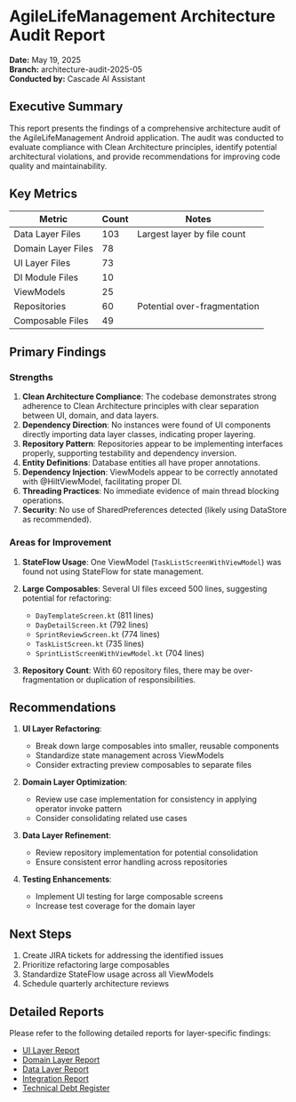 # AgileLifeManagement Architecture Audit Report

**Date:** May 19, 2025  
**Branch:** architecture-audit-2025-05  
**Conducted by:** Cascade AI Assistant

## Executive Summary

This report presents the findings of a comprehensive architecture audit of the AgileLifeManagement Android application. The audit was conducted to evaluate compliance with Clean Architecture principles, identify potential architectural violations, and provide recommendations for improving code quality and maintainability.

## Key Metrics

| Metric | Count | Notes |
|--------|-------|-------|
| Data Layer Files | 103 | Largest layer by file count |
| Domain Layer Files | 78 | |
| UI Layer Files | 73 | |
| DI Module Files | 10 | |
| ViewModels | 25 | |
| Repositories | 60 | Potential over-fragmentation |
| Composable Files | 49 | |

## Primary Findings

### Strengths

1. **Clean Architecture Compliance**: The codebase demonstrates strong adherence to Clean Architecture principles with clear separation between UI, domain, and data layers.
2. **Dependency Direction**: No instances were found of UI components directly importing data layer classes, indicating proper layering.
3. **Repository Pattern**: Repositories appear to be implementing interfaces properly, supporting testability and dependency inversion.
4. **Entity Definitions**: Database entities all have proper annotations.
5. **Dependency Injection**: ViewModels appear to be correctly annotated with @HiltViewModel, facilitating proper DI.
6. **Threading Practices**: No immediate evidence of main thread blocking operations.
7. **Security**: No use of SharedPreferences detected (likely using DataStore as recommended).

### Areas for Improvement

1. **StateFlow Usage**: One ViewModel (`TaskListScreenWithViewModel`) was found not using StateFlow for state management.
2. **Large Composables**: Several UI files exceed 500 lines, suggesting potential for refactoring:
   - `DayTemplateScreen.kt` (811 lines)
   - `DayDetailScreen.kt` (792 lines)
   - `SprintReviewScreen.kt` (774 lines)
   - `TaskListScreen.kt` (735 lines)
   - `SprintListScreenWithViewModel.kt` (704 lines)

3. **Repository Count**: With 60 repository files, there may be over-fragmentation or duplication of responsibilities.

## Recommendations

1. **UI Layer Refactoring**:
   - Break down large composables into smaller, reusable components
   - Standardize state management across ViewModels
   - Consider extracting preview composables to separate files

2. **Domain Layer Optimization**:
   - Review use case implementation for consistency in applying operator invoke pattern
   - Consider consolidating related use cases

3. **Data Layer Refinement**:
   - Review repository implementation for potential consolidation
   - Ensure consistent error handling across repositories

4. **Testing Enhancements**:
   - Implement UI testing for large composable screens
   - Increase test coverage for the domain layer

## Next Steps

1. Create JIRA tickets for addressing the identified issues
2. Prioritize refactoring large composables
3. Standardize StateFlow usage across all ViewModels
4. Schedule quarterly architecture reviews

## Detailed Reports

Please refer to the following detailed reports for layer-specific findings:

- [UI Layer Report](ui_layer_audit.md)
- [Domain Layer Report](domain_layer_audit.md)
- [Data Layer Report](data_layer_audit.md)
- [Integration Report](integration_audit.md)
- [Technical Debt Register](technical_debt_register.md)
